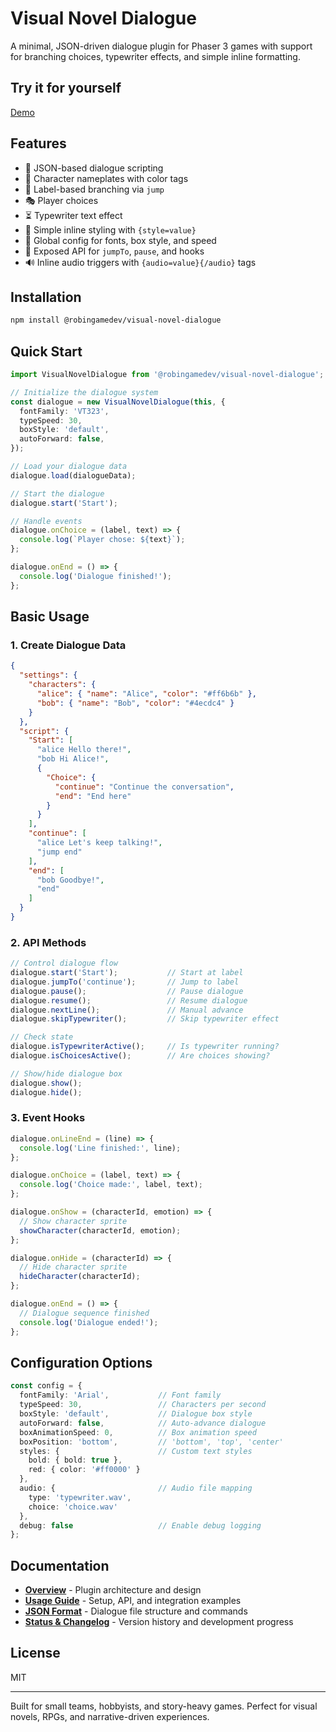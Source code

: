 # Visual Novel Dialogue

A minimal, JSON-driven dialogue plugin for Phaser 3 games with support for branching choices, typewriter effects, and simple inline formatting.

## Try it for yourself

[Demo](https://robingamedev.github.io/phaser-library-visual-novel-dialogue/)

## Features

- 🧾 JSON-based dialogue scripting
- 💬 Character nameplates with color tags
- 🧠 Label-based branching via `jump`
- 🎭 Player choices
- ⏳ Typewriter text effect
- 🎨 Simple inline styling with `{style=value}`
- 🧰 Global config for fonts, box style, and speed
- 🔌 Exposed API for `jumpTo`, `pause`, and hooks
- 🔊 Inline audio triggers with `{audio=value}{/audio}` tags

## Installation

```bash
npm install @robingamedev/visual-novel-dialogue
```

## Quick Start

```ts
import VisualNovelDialogue from '@robingamedev/visual-novel-dialogue';

// Initialize the dialogue system
const dialogue = new VisualNovelDialogue(this, {
  fontFamily: 'VT323',
  typeSpeed: 30,
  boxStyle: 'default',
  autoForward: false,
});

// Load your dialogue data
dialogue.load(dialogueData);

// Start the dialogue
dialogue.start('Start');

// Handle events
dialogue.onChoice = (label, text) => {
  console.log(`Player chose: ${text}`);
};

dialogue.onEnd = () => {
  console.log('Dialogue finished!');
};
```

## Basic Usage

### 1. Create Dialogue Data

```json
{
  "settings": {
    "characters": {
      "alice": { "name": "Alice", "color": "#ff6b6b" },
      "bob": { "name": "Bob", "color": "#4ecdc4" }
    }
  },
  "script": {
    "Start": [
      "alice Hello there!",
      "bob Hi Alice!",
      {
        "Choice": {
          "continue": "Continue the conversation",
          "end": "End here"
        }
      }
    ],
    "continue": [
      "alice Let's keep talking!",
      "jump end"
    ],
    "end": [
      "bob Goodbye!",
      "end"
    ]
  }
}
```

### 2. API Methods

```ts
// Control dialogue flow
dialogue.start('Start');           // Start at label
dialogue.jumpTo('continue');       // Jump to label
dialogue.pause();                  // Pause dialogue
dialogue.resume();                 // Resume dialogue
dialogue.nextLine();               // Manual advance
dialogue.skipTypewriter();         // Skip typewriter effect

// Check state
dialogue.isTypewriterActive();     // Is typewriter running?
dialogue.isChoicesActive();        // Are choices showing?

// Show/hide dialogue box
dialogue.show();
dialogue.hide();
```

### 3. Event Hooks

```ts
dialogue.onLineEnd = (line) => {
  console.log('Line finished:', line);
};

dialogue.onChoice = (label, text) => {
  console.log('Choice made:', label, text);
};

dialogue.onShow = (characterId, emotion) => {
  // Show character sprite
  showCharacter(characterId, emotion);
};

dialogue.onHide = (characterId) => {
  // Hide character sprite
  hideCharacter(characterId);
};

dialogue.onEnd = () => {
  // Dialogue sequence finished
  console.log('Dialogue ended!');
};
```

## Configuration Options

```ts
const config = {
  fontFamily: 'Arial',           // Font family
  typeSpeed: 30,                 // Characters per second
  boxStyle: 'default',           // Dialogue box style
  autoForward: false,            // Auto-advance dialogue
  boxAnimationSpeed: 0,          // Box animation speed
  boxPosition: 'bottom',         // 'bottom', 'top', 'center'
  styles: {                      // Custom text styles
    bold: { bold: true },
    red: { color: '#ff0000' }
  },
  audio: {                       // Audio file mapping
    type: 'typewriter.wav',
    choice: 'choice.wav'
  },
  debug: false                   // Enable debug logging
};
```

## Documentation

- **[Overview](.cursor/rules/overview.mdc)** - Plugin architecture and design
- **[Usage Guide](.cursor/rules/usage.mdc)** - Setup, API, and integration examples
- **[JSON Format](.cursor/rules/json-format.mdc)** - Dialogue file structure and commands
- **[Status & Changelog](.cursor/rules/status.mdc)** - Version history and development progress

## License

MIT

---

Built for small teams, hobbyists, and story-heavy games. Perfect for visual novels, RPGs, and narrative-driven experiences. 